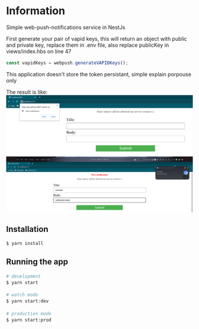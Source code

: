 # Information

Simple web-push-notifications service in NestJs

First generate your pair of vapid keys, this will return an object with public and private key, replace them in .env file, also replace publicKey in views/index.hbs on line 47 
```js
const vapidKeys = webpush.generateVAPIDKeys();
```

This application doesn't store the token persistant, simple explain porpouse only


The result is like:
![Screenshot](https://github.com/gary94746/notification-service/blob/main/screenshots/1.png)
![Screenshot 1](https://github.com/gary94746/notification-service/blob/main/screenshots/2.png)

## Installation

```bash
$ yarn install
```

## Running the app

```bash
# development
$ yarn start

# watch mode
$ yarn start:dev

# production mode
$ yarn start:prod
```

